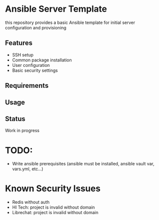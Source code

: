 # Ansible Server Template

this repository provides a basic Ansible template for initial server configuration and provisioning

## Features

- SSH setup
- Common package installation
- User configuration
- Basic security settings

## Requirements

## Usage

## Status

Work in progress

# TODO:

- Write ansible prerequisites (ansible must be installed, ansible vault var, vars.yml, etc...)

# Known Security Issues

- Redis without auth
- HI Tech: project is invalid without domain
- Librechat: project is invalid without domain
